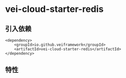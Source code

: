 # vei-cloud-starter-redis
## 引入依赖


    <dependency>
        <groupId>io.github.veiframework</groupId>
        <artifactId>vei-cloud-starter-redis</artifactId>
    </dependency>


## 特性
